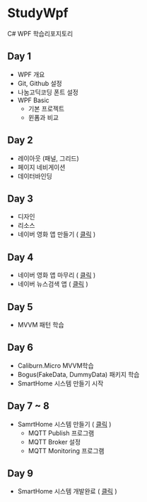 # StudyWpf
C# WPF 학습리포지토리

## Day 1
- WPF 개요
- Git, Github 설정
- 나눔고딕코딩 폰트 설정
- WPF Basic
  - 기본 프로젝트
  - 윈폼과 비교

## Day 2
- 레이아웃 (패널, 그리드)
- 페이지 네비게이션
- 데이터바인딩

## Day 3
- 디자인
- 리소스
- 네이버 영화 앱 만들기 ( [클릭](https://github.com/spearstring/StudyWpf/tree/main/portfolio#naver-%EC%98%81%ED%99%94-%EA%B2%80%EC%83%89) )

## Day 4
 - 네이버 영화 앱 마무리 ( [클릭](https://github.com/spearstring/StudyWpf/tree/main/portfolio#naver-%EC%98%81%ED%99%94-%EA%B2%80%EC%83%89) )
 - 네이버 뉴스검색 앱 ( [클릭](https://github.com/spearstring/StudyWpf/tree/main/portfolio#naver-%EB%89%B4%EC%8A%A4%EA%B2%80%EC%83%89) )

## Day 5
 - MVVM 패턴 학습 

## Day 6
 - Caliburn.Micro MVVM학습
 - Bogus(FakeData, DummyData) 패키지 학습
 - SmartHome 시스템 만들기 시작

## Day 7 ~ 8
 - SamrtHome 시스템 만들기 ( [클릭](https://github.com/spearstring/StudyWpf/tree/main/portfolio#smarthome-%EB%AA%A8%EB%8B%88%ED%84%B0%EB%A7%81-%EC%95%B1) )
   - MQTT Publish 프로그램
   - MQTT Broker 설정
   - MQTT Monitoring 프로그램

## Day 9
 - SmartHome 시스템 개발완료 ( [클릭](https://github.com/spearstring/StudyWpf/tree/main/portfolio#smarthome-%EB%AA%A8%EB%8B%88%ED%84%B0%EB%A7%81-%EC%95%B1) )
